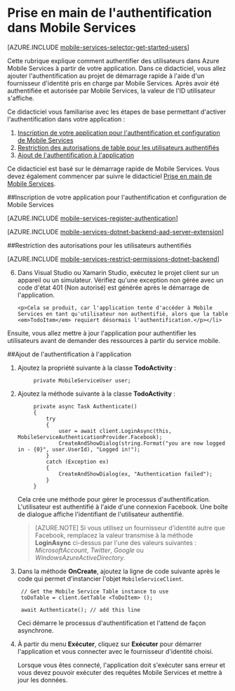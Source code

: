 ﻿<properties pageTitle="Prise en main de l'authentification dans Mobile Services pour les applications Xamarin Android - Azure Mobile Services" description="Découvrez comment utiliser Mobile Services pour authentifier les utilisateurs de votre application Xamarin Android via divers fournisseurs d'identité, notamment Google, Facebook, Twitter et Microsoft." services="mobile-services" documentationCenter="xamarin" authors="lindydonna" manager="dwrede" editor="mollybos"/>

<tags ms.service="mobile-services" ms.workload="mobile" ms.tgt_pltfrm="mobile-xamarin-android" ms.devlang="dotnet" ms.topic="article" ms.date="09/23/2014" ms.author="donnam"/>

# Prise en main de l'authentification dans Mobile Services

[AZURE.INCLUDE [mobile-services-selector-get-started-users](../includes/mobile-services-selector-get-started-users.md)]

Cette rubrique explique comment authentifier des utilisateurs dans Azure Mobile Services à partir de votre application. Dans ce didacticiel, vous allez ajouter l'authentification au projet de démarrage rapide à l'aide d'un fournisseur d'identité pris en charge par Mobile Services. Après avoir été authentifiée et autorisée par Mobile Services, la valeur de l'ID utilisateur s'affiche.

Ce didacticiel vous familiarise avec les étapes de base permettant d'activer l'authentification dans votre application :

1. [Inscription de votre application pour l'authentification et configuration de Mobile Services]
2. [Restriction des autorisations de table pour les utilisateurs authentifiés]
3. [Ajout de l'authentification à l'application]

Ce didacticiel est basé sur le démarrage rapide de Mobile Services. Vous devez également commencer par suivre le didacticiel [Prise en main de Mobile Services]. 

##<a name="register"></a>Inscription de votre application pour l'authentification et configuration de Mobile Services

[AZURE.INCLUDE [mobile-services-register-authentication](../includes/mobile-services-register-authentication.md)] 

[AZURE.INCLUDE [mobile-services-dotnet-backend-aad-server-extension](../includes/mobile-services-dotnet-backend-aad-server-extension.md)] 

##<a name="permissions"></a>Restriction des autorisations pour les utilisateurs authentifiés

[AZURE.INCLUDE [mobile-services-restrict-permissions-dotnet-backend](../includes/mobile-services-restrict-permissions-dotnet-backend.md)] 

<ol start="6">
<li><p>Dans Visual Studio ou Xamarin Studio, exécutez le projet client sur un appareil ou un simulateur. Vérifiez qu'une exception non gérée avec un code d'état 401 (Non autorisé) est générée après le démarrage de l'application.</p>
   
   	<p>Cela se produit, car l'application tente d'accéder à Mobile Services en tant qu'utilisateur non authentifié, alors que la table <em>TodoItem</em> requiert désormais l'authentification.</p></li>
</ol>

Ensuite, vous allez mettre à jour l'application pour authentifier les utilisateurs avant de demander des ressources à partir du service mobile.

##<a name="add-authentication"></a>Ajout de l'authentification à l'application

1. Ajoutez la propriété suivante à la classe **TodoActivity** :

			private MobileServiceUser user;

2. Ajoutez la méthode suivante à la classe **TodoActivity** : 

	        private async Task Authenticate()
	        {
	            try
	            {
	                user = await client.LoginAsync(this, MobileServiceAuthenticationProvider.Facebook);
	                CreateAndShowDialog(string.Format("you are now logged in - {0}", user.UserId), "Logged in!");
	            }
	            catch (Exception ex)
	            {
	                CreateAndShowDialog(ex, "Authentication failed");
	            }
	        }

    Cela crée une méthode pour gérer le processus d'authentification. L'utilisateur est authentifié à l'aide d'une connexion Facebook. Une boîte de dialogue affiche l'identifiant de l'utilisateur authentifié. 

    > [AZURE.NOTE] Si vous utilisez un fournisseur d'identité autre que Facebook, remplacez la valeur transmise à la méthode **LoginAsync**  ci-dessus par l'une des valeurs suivantes : _MicrosoftAccount_, _Twitter_, _Google_ ou _WindowsAzureActiveDirectory_.

3. Dans la méthode **OnCreate**, ajoutez la ligne de code suivante après le code qui permet d'instancier l'objet `MobileServiceClient`.

		// Get the Mobile Service Table instance to use
        toDoTable = client.GetTable <ToDoItem> ();

        await Authenticate(); // add this line

	Ceci démarre le processus d'authentification et l'attend de façon asynchrone.


4. À partir du menu **Exécuter**, cliquez sur **Exécuter** pour démarrer l'application et vous connecter avec le fournisseur d'identité choisi. 

   	Lorsque vous êtes connecté, l'application doit s'exécuter sans erreur et vous devez pouvoir exécuter des requêtes Mobile Services et mettre à jour les données.


<!-- ## <a name="next-steps"> </a>Étapes suivantes

Dans le didacticiel suivant, [Autorisation côté service des utilisateurs Mobile Services][Autorisation des utilisateurs avec des scripts], vous allez prendre la valeur d'ID utilisateur fournie par Mobile Services sur la base d'un utilisateur authentifié et l'utiliser pour filtrer les données renvoyées par Mobile Services. 
 -->
 
<!-- Anchors. -->
[Inscription de votre application pour l'authentification et configuration de Mobile Services]: #register
[Restriction des autorisations de table pour les utilisateurs authentifiés]: #permissions
[Ajout de l'authentification à l'application]: #add-authentication
[Étapes suivantes]:#next-steps


<!-- URLs. -->
[Page Soumette une application]: http://go.microsoft.com/fwlink/p/?LinkID=266582
[Mes Applications]: http://go.microsoft.com/fwlink/p/?LinkId=262039
[Kit de développement logiciel (SDK) Live pour Windows]: http://go.microsoft.com/fwlink/p/?LinkId=262253
[Prise en main de Mobile Services]: /fr-fr/documentation/articles/mobile-services-dotnet-backend-xamarin-android-get-started/
[Prise en main de l'authentification]: /fr-fr/documentation/articles/mobile-services-dotnet-backend-xamarin-android-get-started-users/
[Prise en main des notifications Push]: /fr-fr/documentation/articles/mobile-services-dotnet-backend-xamarin-android-get-started-push/
[Autorisation des utilisateurs avec des scripts]: /fr-fr/documentation/articles/mobile-services-dotnet-backend-windows-store-dotnet-authorize-users-in-scripts
[JavaScript et HTML]: /fr-fr/documentation/articles/mobile-services-dotnet-backend-windows-store-javascript-get-started-users/

[Azure Management Portal]: https://manage.windowsazure.com/



<!--HONumber=42-->
